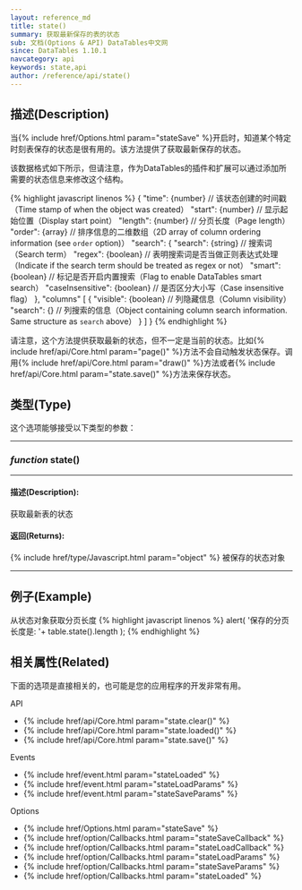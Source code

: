 ```yaml
---
layout: reference_md
title: state()
summary: 获取最新保存的表的状态
sub: 文档(Options & API) DataTables中文网
since: DataTables 1.10.1
navcategory: api
keywords: state,api
author: /reference/api/state()
---
```



## 描述(Description)

当{% include href/Options.html param="stateSave" %}开启时，知道某个特定时刻表保存的状态是很有用的。该方法提供了获取最新保存的状态。

该数据格式如下所示，但请注意，作为DataTables的插件和扩展可以通过添加所需要的状态信息来修改这个结构。

{% highlight javascript linenos %}
{
    "time":   {number}               // 该状态创建的时间戳（Time stamp of when the object was created）
    "start":  {number}               // 显示起始位置（Display start point）
    "length": {number}               // 分页长度（Page length）
    "order":  {array}                // 排序信息的二维数组（2D array of column ordering information (see `order` option)）
    "search": {
        "search":          {string}  // 搜索词（Search term）
        "regex":           {boolean} // 表明搜索词是否当做正则表达式处理（Indicate if the search term should be treated as regex or not）
        "smart":           {boolean} // 标记是否开启内置搜索（Flag to enable DataTables smart search）
        "caseInsensitive": {boolean} // 是否区分大小写（Case insensitive flag）
    },
    "columns" [
        {
            "visible": {boolean}     // 列隐藏信息（Column visibility）
            "search":  {}            // 列搜索的信息（Object containing column search information. Same structure as `search` above）
        }
    ]
}
{% endhighlight %}

请注意，这个方法提供获取最新的状态，但不一定是当前的状态。比如{% include href/api/Core.html param="page()" %}方法不会自动触发状态保存。调用{% include href/api/Core.html param="draw()" %}方法或者{% include href/api/Core.html param="state.save()" %}方法来保存状态。


## 类型(Type)
这个选项能够接受以下类型的参数：

---
    
### _function_ **state()**   

---

#### 描述(Description):
获取最新表的状态

#### 返回(Returns):
{% include href/type/Javascript.html param="object" %}
被保存的状态对象

--- 
    
## 例子(Example)

从状态对象获取分页长度
{% highlight javascript linenos %}
alert( '保存的分页长度是: '+ table.state().length );
{% endhighlight %}



## 相关属性(Related)
下面的选项是直接相关的，也可能是您的应用程序的开发非常有用。

API

- {% include href/api/Core.html param="state.clear()" %}
- {% include href/api/Core.html param="state.loaded()" %}
- {% include href/api/Core.html param="state.save()" %}

Events

- {% include href/event.html param="stateLoaded" %}
- {% include href/event.html param="stateLoadParams" %}
- {% include href/event.html param="stateSaveParams" %}

Options

- {% include href/Options.html param="stateSave" %}
- {% include href/option/Callbacks.html param="stateSaveCallback" %}
- {% include href/option/Callbacks.html param="stateLoadCallback" %}
- {% include href/option/Callbacks.html param="stateLoadParams" %}
- {% include href/option/Callbacks.html param="stateSaveParams" %}
- {% include href/option/Callbacks.html param="stateLoaded" %}

